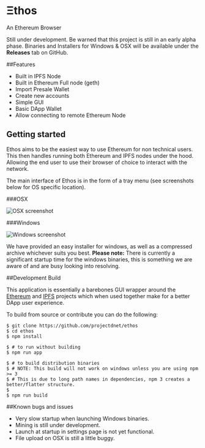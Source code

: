Ξthos
=====

An Ethereum Browser

Still under development. Be warned that this project is still in an early alpha phase.
Binaries and Installers for Windows & OSX will be available under the **Releases** tab on GitHub.

##Features

* Built in IPFS Node
* Built in Ethereum Full node (geth)
* Import Presale Wallet
* Create new accounts
* Simple GUI
* Basic DApp Wallet
* Allow connecting to remote Ethereum Node

## Getting started

Ethos aims to be the easiest way to use Ethereum for non technical users. This then handles running both Ethereum and IPFS nodes under the hood. Allowing the end user to use their browser of choice to interact with the network.

The main interface of Ethos is in the form of a tray menu (see screenshots below for OS specific location).

###OSX

![OSX screenshot](/app/images/screenshots/osx.png?raw=true "OSX screenshot")


###Windows

![Windows screenshot](/app/images/screenshots/win.png?raw=true "Windows screenshot")

We have provided an easy installer for windows, as well as a compressed archive whichever suits you best.
**Please note:** There is currently a significant startup time for the windows binaries, this is something we are aware of and are busy looking into resolving.

##Development Build

This application is essentially a barebones GUI wrapper around the [Ethereum](http://ethereum.org) and [IPFS](http://ipfs.io) projects which when used together make for a better DApp user experience.

To build from source or contribute you can do the following:

    $ git clone https://github.com/projectdnet/ethos
    $ cd ethos
    $ npm install

    $ # to run without building
    $ npm run app

    $ # to build distribution binaries
    $ # NOTE: This build will not work on windows unless you are using npm >= 3
    $ # This is due to long path names in dependencies, npm 3 creates a better/flatter structure.
    $
    $ npm run build


##Known bugs and issues

* Very slow startup when launching Windows binaries.
* Mining is still under development.
* Launch at startup in settings page is not yet functional.
* File upload on OSX is still a little buggy.


